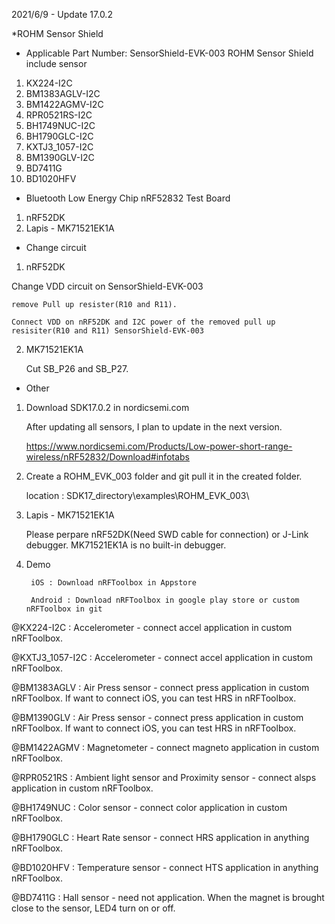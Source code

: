 2021/6/9 - Update 17.0.2

*ROHM Sensor Shield

- Applicable Part Number: SensorShield-EVK-003
    ROHM Sensor Shield include sensor
1. KX224-I2C
2. BM1383AGLV-I2C
3. BM1422AGMV-I2C
4. RPR0521RS-I2C
5. BH1749NUC-I2C
6. BH1790GLC-I2C
7. KXTJ3_1057-I2C
8. BM1390GLV-I2C
9. BD7411G
10. BD1020HFV


- Bluetooth Low Energy Chip
    nRF52832
Test Board
1. nRF52DK
2. Lapis - MK71521EK1A


- Change circuit
1. nRF52DK

Change VDD circuit on SensorShield-EVK-003

    remove Pull up resister(R10 and R11).
    
    Connect VDD on nRF52DK and I2C power of the removed pull up resisiter(R10 and R11) SensorShield-EVK-003

2. MK71521EK1A

    Cut SB_P26 and SB_P27.


- Other
1. Download SDK17.0.2 in nordicsemi.com 

    After updating all sensors, I plan to update in the next version.

    https://www.nordicsemi.com/Products/Low-power-short-range-wireless/nRF52832/Download#infotabs

2. Create a ROHM_EVK_003 folder and git pull it in the created folder.

    location : SDK17_directory\examples\ROHM_EVK_003\

3. Lapis - MK71521EK1A

    Please perpare nRF52DK(Need SWD cable for connection) or J-Link debugger. MK71521EK1A is no built-in debugger.

4. Demo

        iOS : Download nRFToolbox in Appstore 

        Android : Download nRFToolbox in google play store or custom nRFToolbox in git

@KX224-I2C : Accelerometer - connect accel application in custom nRFToolbox.

@KXTJ3_1057-I2C : Accelerometer - connect accel application in custom nRFToolbox.

@BM1383AGLV : Air Press sensor - connect press application in custom nRFToolbox. If want to connect iOS, you can test HRS in nRFToolbox.

@BM1390GLV : Air Press sensor - connect press application in custom nRFToolbox. If want to connect iOS, you can test HRS in nRFToolbox.

@BM1422AGMV : Magnetometer - connect magneto application in custom nRFToolbox.

@RPR0521RS : Ambient light sensor and Proximity sensor - connect alsps application in custom nRFToolbox.

@BH1749NUC : Color sensor - connect color application in custom nRFToolbox.

@BH1790GLC : Heart Rate sensor - connect HRS application in anything nRFToolbox.

@BD1020HFV : Temperature sensor - connect HTS application in anything nRFToolbox.

@BD7411G : Hall sensor - need not application. When the magnet is brought close to the sensor, LED4 turn on or off.
